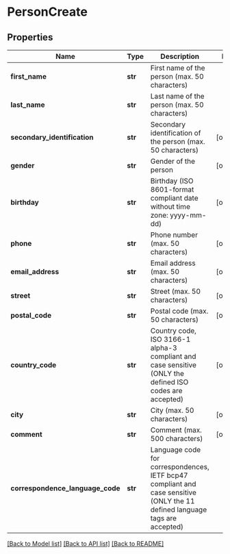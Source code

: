 # PersonCreate

## Properties
Name | Type | Description | Notes
------------ | ------------- | ------------- | -------------
**first_name** | **str** | First name of the person (max. 50 characters) | 
**last_name** | **str** | Last name of the person (max. 50 characters) | 
**secondary_identification** | **str** | Secondary identification of the person (max. 50 characters) | [optional] 
**gender** | **str** | Gender of the person | [optional] 
**birthday** | **str** | Birthday (ISO 8601-format compliant date without time zone: yyyy-mm-dd) | [optional] 
**phone** | **str** | Phone number (max. 50 characters) | [optional] 
**email_address** | **str** | Email address (max. 50 characters) | [optional] 
**street** | **str** | Street (max. 50 characters) | [optional] 
**postal_code** | **str** | Postal code (max. 50 characters) | [optional] 
**country_code** | **str** | Country code, ISO 3166-1 alpha-3 compliant and case sensitive (ONLY the defined ISO codes are accepted) | [optional] 
**city** | **str** | City (max. 50 characters) | [optional] 
**comment** | **str** | Comment (max. 500 characters) | [optional] 
**correspondence_language_code** | **str** | Language code for correspondences, IETF bcp47 compliant and case sensitive (ONLY the 11 defined language tags are accepted) | 

[[Back to Model list]](../README.md#documentation-for-models) [[Back to API list]](../README.md#documentation-for-api-endpoints) [[Back to README]](../README.md)

